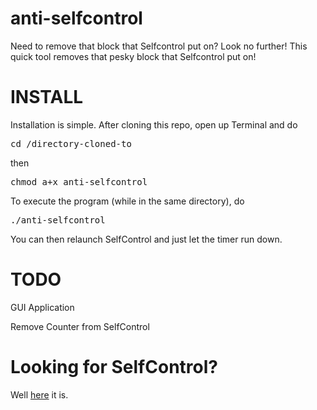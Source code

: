 anti-selfcontrol
================

Need to remove that block that Selfcontrol put on? Look no further! This quick tool removes that pesky block that Selfcontrol put on!

INSTALL
===============
Installation is simple. After cloning this repo, open up Terminal and do
<pre>cd /directory-cloned-to</pre>
then
<pre>chmod a+x anti-selfcontrol</pre>
To execute the program (while in the same directory), do
<pre>./anti-selfcontrol</pre>

You can then relaunch SelfControl and just let the timer run down.

TODO
================
GUI Application

Remove Counter from SelfControl

Looking for SelfControl?
================
Well <a href='https://github.com/slambert/selfcontrol/'>here</a> it is.
